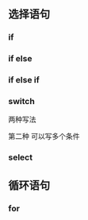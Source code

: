 ## 选择语句


### if

### if else 

### if else if 

### switch

两种写法 


第二种  可以写多个条件 

### select 

## 循环语句


### for


### 





